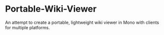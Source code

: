 Portable-Wiki-Viewer
====================

An attempt to create a portable, lightweight wiki viewer in Mono with clients for multiple platforms.

